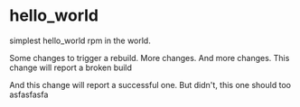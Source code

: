 # hello_world
simplest hello_world rpm in the world.

Some changes to trigger a rebuild.
More changes.
And more changes.
This change will report a broken build

And this change will report a successful one.
But didn't, this one should too
asfasfasfa
